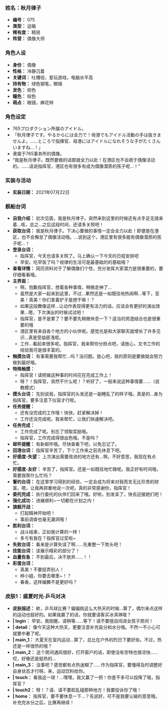 ### 姓名：秋月律子
* **编号：** 075
* **类型：** 运输
* **稀有度：** 精锐
* **阵营：** 偶像大师


### 角色人设
* **身份：** 偶像
* **性格：** 冷静沉着
* **关键词：** 吐槽役，爱玩游戏，电脑水平高
* **持有物：** 绿色钢笔，眼镜
* **发色：** 棕色
* **瞳色：** 棕色
* **萌点：** 眼镜，麻花辫


### 角色设定
* 765プロダクション所属のアイドル。
* 「秋月律子です。やるからには全力で！母港でもアイドル活動の手は抜きませんよ。……ところで指揮官、母港にはアイドルになれそうな子がたくさんいますね…！」
* 隶属于765事务所的偶像。
* “我是秋月律子。既然要做的话那就全力以赴！在港区也不会疏于偶像活动的。……话说指挥官，港区也有很多有成为偶像潜质的孩子呢…！”


### 实装与活动
* **实装日期：** 2021年07月22日


### 舰船台词
* **自我介绍：** 初次见面，我是秋月律子。突然来到这里的时候还有点手足无措来着…咳，总之…之后这段时间，还请多关照吧！
* **获取台词：** 我是秋月律子。下决心要做的事情一定会全力以赴！即便是在港区，也不会懈怠了偶像活动哦。…说到这个，港区里有很多能有偶像潜质的孩子呢…！
* **登录台词：**
  * 指挥官，今天也请多关照了。马上确认一下今天的日程安排吧
  * 早安。吃早饭了吗？规律的生活可是最基础的的基础哦？
* **查看详情：** 简历资料对于了解偶像们个性，充分发挥大家潜力是很重要的，要仔细看看哦。
* **主界面：**
  * 啊，抱歉指挥官，想着各种事情，稍微走神了…
  * 虽然是大家一起来到这里，不过…果然还是一如既往地热闹啊…等下，亚美！真美！你们拿着铲子是想干嘛！？
  * 如果这段舞像这样…让动作表现得更有活力的话，应该会有更好的演出效果…嗯，下次演出的时候试试吧！
  * 指挥官，是不是累了？要不要先稍微休息一下？适当的劳逸结合也是很重要的哦
  * 港区里有来自各个地方的小伙伴呢。感觉光是和大家聊天就增长了许多见识…真是受益匪浅呢。
  * 工作…看起来很多呢。指挥官，我来帮你分担点吧，请放心，文书工作的经验我可是很丰富的。
* **触摸台词：** 有事需要我帮忙…吗？没问题。放心吧，我的原则是要做就会努力做到最好哦。
* **特殊触摸：**
  * 指挥官！请把做这种事的时间花在完成工作上！
  * 呀？！指挥官，突然干什么呢！？听好了，一般来说这种事情要……（说教模式）
* **摸头台词：** 先别说我，指挥官的头发还是一副睡乱了的样子哦。真是的…身为指挥官，要多注意下仪容才行呢。
* **任务提醒：**
  * 还有没完成的工作哦！快快，赶紧解决掉！
  * 工作还没完成呢。我来帮忙，让我们快速解决吧。
* **任务完成：**
  * 工作完成了呢。别忘了领取奖励哦。
  * 指挥官，工作完成得很出色哦。不是吗？
* **邮件提醒：** 有新邮件哦。尽快查看下吧，以免忘记了。
* **回港台词：** 指挥官辛苦了，下个工作来之前先休息下吧。
* **好感度-失望：** 上次演出需要改进的地方还有…啊，不好意思，我现在有点忙。
* **好感度-友好：** 辛苦了，指挥官。还是一如既往地忙碌呢。我正好有时间哦，需要我帮什么忙吗？
* **誓约台词：** 在这里学习得到的经验，一定会成为将来对我而言无比珍贵的财富。嗯，让我再郑重地说一次吧，真的非常感谢你，指挥官！
* **委托完成：** 执行委托的伙伴们回来了哦。好啦，别发呆了，快去迎接她们吧！
* **强化成功：** 进展顺利~一切都在计划之内！
* **旗舰开战：**
  * 打起精神开始吧！
  * 事前调查也毫无漏洞哦！
* **胜利台词：**
  * 战斗结束，正如我计算的一样！
  * 多亏有我在？指挥官过奖啦~
* **失败台词：** 看来是计算失误了啊……先重整一下势头吧！
* **技能台词：** 该展示精彩的部分了！
* **血量告急：** 不到最后，决不放弃……！！
* **彩蛋台词：**
  * 真美！不要捉弄别人！
  * 梓小姐，你要去哪里~！？
  * 春香，这样编舞不是更好吗？


### 皮肤1：盛夏时光·乒乓对决
* **皮肤描述：** 欸，乒乓球比赛？偏偏挑这么大热天的时候…算了，偶尔来点这样的运动也挺好的。如果我赢了的话，你就要请客买冰淇淋哦？
* **| login：** 早安。我刚醒，请稍等……等下！请不要擅自闯进女孩子房间！
* **| detail：** 像今天这种大热天，更要注意补充盐分和水分哦。不然一不小心可就要中暑了呢。
* **| main_1：** 大夏天在室内运动…算了，总比在户外的烈日下要好些。不过，热还是一样很热的哦？
* **| main_2：** 这个房间通风很好，打开窗户的话，即使没有空特也很凉快……哎，好像还是挺热的…
* **| main_3：** 没事吧？感觉都有点热迷糊了……作为指挥官，要懂得及时调整好自身状态才行呀。来，运动饮料给你。
* **| touch：** 看我这一球！…嘿嘿，我又赢了一把！你差不多可以投降了哦，指挥官？
* **| touch2：** 呀！？请、请不要趁乱碰那种地方！我要投诉你了哦！
* **| home：** 指挥官，要不要休息一下…？先说好，可不是我要认输的意思哦。补充完水分之后，比赛再继续！
